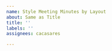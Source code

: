 ```yaml
---
name: Style Meeting Minutes by Layout
about: Same as Title
title: ''
labels: ''
assignees: cacasares

---
```



